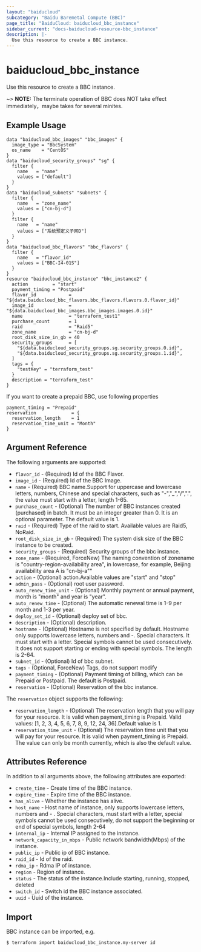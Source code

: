 ```yaml
---
layout: "baiducloud"
subcategory: "Baidu Baremetal Compute (BBC)"
page_title: "BaiduCloud: baiducloud_bbc_instance"
sidebar_current: "docs-baiducloud-resource-bbc_instance"
description: |-
  Use this resource to create a BBC instance.
---
```


# baiducloud_bbc_instance

Use this resource to create a BBC instance.

~> **NOTE:** The terminate operation of BBC does NOT take effect immediately，maybe takes for several minites.

## Example Usage

```hcl
data "baiducloud_bbc_images" "bbc_images" {
  image_type = "BbcSystem"
  os_name    = "CentOS"
}
data "baiducloud_security_groups" "sg" {
  filter {
    name   = "name"
    values = ["default"]
  }
}
data "baiducloud_subnets" "subnets" {
  filter {
    name   = "zone_name"
    values = ["cn-bj-d"]
  }
  filter {
    name   = "name"
    values = ["系统预定义子网D"]
  }
}
data "baiducloud_bbc_flavors" "bbc_flavors" {
  filter {
    name   = "flavor_id"
    values = ["BBC-I4-01S"]
  }
}
resource "baiducloud_bbc_instance" "bbc_instance2" {
  action         = "start"
  payment_timing = "Postpaid"
  flavor_id            = "${data.baiducloud_bbc_flavors.bbc_flavors.flavors.0.flavor_id}"
  image_id             = "${data.baiducloud_bbc_images.bbc_images.images.0.id}"
  name                 = "terraform_test1"
  purchase_count       = 1
  raid                 = "Raid5"
  zone_name            = "cn-bj-d"
  root_disk_size_in_gb = 40
  security_groups      = [
    "${data.baiducloud_security_groups.sg.security_groups.0.id}",
    "${data.baiducloud_security_groups.sg.security_groups.1.id}",
  ]
  tags = {
    "testKey" = "terraform_test"
  }
  description = "terraform_test"
}
```
If you want to create a prepaid BBC, use following properties
```hcl
payment_timing = "Prepaid"
reservation             = {
  reservation_length    = 1
  reservation_time_unit = "Month"
}
```
## Argument Reference

The following arguments are supported:

* `flavor_id` - (Required) Id of the BBC Flavor.
* `image_id` - (Required) Id of the BBC Image.
* `name` - (Required) BBC name.Support for uppercase and lowercase letters, numbers, Chinese and special characters, such as "-","_","/",".", the value must start with a letter, length 1-65.
* `purchase_count` - (Optional) The number of BBC instances created (purchased) in batch. It must be an integer greater than 0. It is an optional parameter. The default value is 1.
* `raid` - (Required) Type of the raid to start. Available values are Raid5, NoRaid.
* `root_disk_size_in_gb` - (Required) The system disk size of the BBC instance to be created.
* `security_groups` - (Required) Security groups of the bbc instance.
* `zone_name` - (Required, ForceNew) The naming convention of zonename is "country-region-availability area", in lowercase, for example, Beijing availability area A is "cn-bj-a"“
* `action` - (Optional) action.Available values are "start" and "stop" 
* `admin_pass` - (Optional) root user password.
* `auto_renew_time_unit` - (Optional) Monthly payment or annual payment, month is "month" and year is "year".
* `auto_renew_time` - (Optional) The automatic renewal time is 1-9 per month and 1-3 per year.
* `deploy_set_id` - (Optional) deploy set of bbc.
* `description` - (Optional) description.
* `hostname` - (Optional) Hostname is not specified by default. Hostname only supports lowercase letters, numbers and -. Special characters. It must start with a letter. Special symbols cannot be used consecutively. It does not support starting or ending with special symbols. The length is 2-64.
* `subnet_id` - (Optional) Id of bbc subnet.
* `tags` - (Optional, ForceNew) Tags, do not support modify
* `payment_timing` - (Optional) Payment timing of billing, which can be Prepaid or Postpaid. The default is Postpaid.
* `reservation` - (Optional) Reservation of the bbc instance.

The `reservation` object supports the following:

* `reservation_length` - (Optional) The reservation length that you will pay for your resource. It is valid when payment_timing is Prepaid. Valid values: [1, 2, 3, 4, 5, 6, 7, 8, 9, 12, 24, 36].Default value is 1.
* `reservation_time_unit` - (Optional) The reservation time unit that you will pay for your resource. It is valid when payment_timing is Prepaid. The value can only be month currently, which is also the default value.

## Attributes Reference

In addition to all arguments above, the following attributes are exported:

* `create_time` - Create time of the BBC instance.
* `expire_time` - Expire time of the BBC instance.
* `has_alive` - Whether the instance has alive.
* `host_name` - Host name of instance, only supports lowercase letters, numbers and - . Special characters, must start with a letter, special symbols cannot be used consecutively, do not support the beginning or end of special symbols, length 2-64
* `internal_ip` - Internal IP assigned to the instance.
* `network_capacity_in_mbps` - Public network bandwidth(Mbps) of the instance.
* `public_ip` - Public ip of BBC instance.
* `raid_id` - Id of the raid.
* `rdma_ip` - Rdma IP of instance.
* `region` - Region of instance.
* `status` - The status of the instance.Include starting, running, stopped, deleted
* `switch_id` - Switch id the BBC instance associated.
* `uuid` - Uuid of the instance.


## Import

BBC instance can be imported, e.g.

```hcl
$ terraform import baiducloud_bbc_instance.my-server id
```


